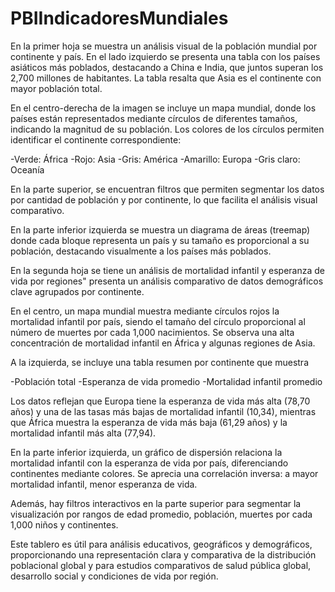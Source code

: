 # PBIIndicadoresMundiales

En la primer hoja se muestra un análisis visual de la población mundial por continente y país. En el lado izquierdo se presenta una tabla con los países asiáticos más poblados, destacando a China e India, que juntos superan los 2,700 millones de habitantes. La tabla resalta que Asia es el continente con mayor población total.

En el centro-derecha de la imagen se incluye un mapa mundial, donde los países están representados mediante círculos de diferentes tamaños, indicando la magnitud de su población. Los colores de los círculos permiten identificar el continente correspondiente:

-Verde: África
-Rojo: Asia
-Gris: América
-Amarillo: Europa
-Gris claro: Oceanía

En la parte superior, se encuentran filtros que permiten segmentar los datos por cantidad de población y por continente, lo que facilita el análisis visual comparativo.

En la parte inferior izquierda se muestra un diagrama de áreas (treemap) donde cada bloque representa un país y su tamaño es proporcional a su población, destacando visualmente a los países más poblados.


En la segunda hoja se tiene un análisis de mortalidad infantil y esperanza de vida por regiones" presenta un análisis comparativo de datos demográficos clave agrupados por continente.

En el centro, un mapa mundial muestra mediante círculos rojos la mortalidad infantil por país, siendo el tamaño del círculo proporcional al número de muertes por cada 1,000 nacimientos. Se observa una alta concentración de mortalidad infantil en África y algunas regiones de Asia.

A la izquierda, se incluye una tabla resumen por continente que muestra

-Población total
-Esperanza de vida promedio
-Mortalidad infantil promedio

Los datos reflejan que Europa tiene la esperanza de vida más alta (78,70 años) y una de las tasas más bajas de mortalidad infantil (10,34), mientras que África muestra la esperanza de vida más baja (61,29 años) y la mortalidad infantil más alta (77,94).

En la parte inferior izquierda, un gráfico de dispersión relaciona la mortalidad infantil con la esperanza de vida por país, diferenciando continentes mediante colores. Se aprecia una correlación inversa: a mayor mortalidad infantil, menor esperanza de vida.

Además, hay filtros interactivos en la parte superior para segmentar la visualización por rangos de edad promedio, población, muertes por cada 1,000 niños y continentes.

Este tablero es útil para análisis educativos, geográficos y demográficos, proporcionando una representación clara y comparativa de la distribución poblacional global y para estudios comparativos de salud pública global, desarrollo social y condiciones de vida por región.
